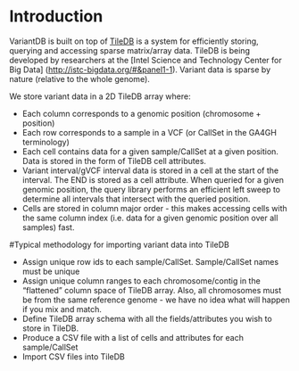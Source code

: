 # Introduction
VariantDB is built on top of [TileDB](https://github.com/stavrospapadopoulos/TileDB) is a system for efficiently storing, querying and accessing sparse matrix/array data. TileDB is being developed by researchers at the [Intel Science and Technology Center for Big Data] (http://istc-bigdata.org/#&panel1-1). Variant data is sparse by nature (relative to the whole genome).

We store variant data in a 2D TileDB array where:
* Each column corresponds to a genomic position (chromosome + position)
* Each row corresponds to a sample in a VCF (or CallSet in the GA4GH terminology)
* Each cell contains data for a given sample/CallSet at a given position. Data is stored in the form of TileDB cell attributes.
* Variant interval/gVCF interval data is stored in a cell at the start of the interval. The END is stored as a cell attribute. When queried for a given genomic position, the query library performs an efficient left sweep to determine all intervals that intersect with the queried position.
* Cells are stored in column major order - this makes accessing cells with the same column index (i.e. data for a given genomic position over all samples) fast.

#Typical methodology for importing variant data into TileDB

* Assign unique row ids to each sample/CallSet. Sample/CallSet names must be unique
* Assign unique column ranges to each chromosome/contig in the “flattened” column space of TileDB array. Also, all chromosomes must be from the same reference genome - we have no idea what will happen if you mix and match.
* Define TileDB array schema with all the fields/attributes you wish to store in TileDB.
* Produce a CSV file with a list of cells and attributes for each sample/CallSet
* Import CSV files into TileDB